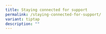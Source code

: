 ```yaml
---
title: Staying connected for support
permalink: /staying-connected-for-support/
variant: tiptap
description: ""
---
```

